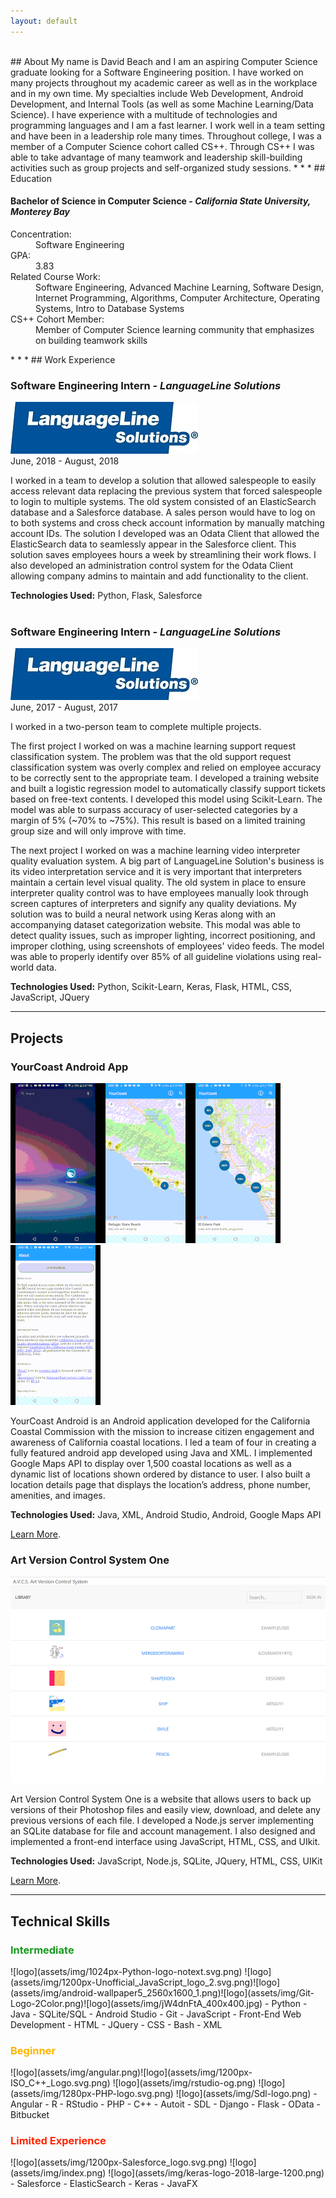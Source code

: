 ```yaml
---
layout: default
---
```


<br/>
## About
My name is David Beach and I am an aspiring Computer Science graduate looking for a Software Engineering position. I have worked on many projects throughout my academic career as well as in the workplace and in my own time. My specialties include Web Development, Android Development, and Internal Tools (as well as some Machine Learning/Data Science). I have experience with a multitude of technologies and programming languages and I am a fast learner. I work well in a team setting and have been in a leadership role many times. Throughout college, I was a member of a Computer Science cohort called CS++. Through CS++ I was able to take advantage of many teamwork and leadership skill-building activities such as group projects and self-organized study sessions.
* * *
## Education

#### **Bachelor of Science in Computer Science** - _California State University, Monterey Bay_
<dl>
<dt>Concentration:</dt>
<dd>Software Engineering</dd>
<dt>GPA:</dt>
<dd>3.83</dd>
<dt>Related Course Work:</dt>
<dd>Software Engineering, Advanced Machine Learning, Software Design, Internet Programming, Algorithms, Computer Architecture, Operating Systems, Intro to Database Systems   </dd>
<dt>CS++ Cohort Member:</dt>
<dd>Member of Computer Science learning community that emphasizes on building teamwork skills</dd>
</dl>
* * *
## Work Experience

### **Software Engineering Intern** - _LanguageLine Solutions_
![logo](assets/img/1.jpg)  
June, 2018 - August, 2018

I worked in a team to develop a solution that allowed salespeople to easily access relevant data replacing the previous system that forced salespeople to login to multiple systems. The old system consisted of an ElasticSearch database and a Salesforce database. A sales person would have to log on to both systems and cross check account information by manually matching account IDs. The solution I developed was an Odata Client that allowed the ElasticSearch data to seamlessly appear in the Salesforce client. This solution saves employees hours a week by streamlining their work flows. I also developed an administration control system for the Odata Client allowing company admins to maintain and add functionality to the client.

**Technologies Used:** Python, Flask, Salesforce
<br/><br/>
### **Software Engineering Intern** - _LanguageLine Solutions_
![logo](assets/img/1.jpg)  
June, 2017 - August, 2017

I worked in a two-person team to complete multiple projects.  

The first project I worked on was a machine learning support request classification system. The problem was that the old support request classification system was overly complex and relied on employee accuracy to be correctly sent to the appropriate team. I developed a training website and built a logistic regression model to automatically classify support tickets based on free-text contents. I developed this model using Scikit-Learn. The model was able to surpass accuracy of user-selected categories by a margin of 5% (~70% to ~75%). This result is based on a limited training group size and will only improve with time.  

The next project I worked on was a machine learning video interpreter quality evaluation system. A big part of  LanguageLine Solution's business is its video interpretation service and it is very important that interpreters maintain a certain level visual quality. The old system in place to ensure interpreter quality control was to have employees manually look through screen captures of interpreters and signify any quality deviations. My solution was to build a neural network using Keras along with an accompanying dataset categorization website. This modal was able to detect quality issues, such as improper lighting, incorrect positioning, and improper clothing, using screenshots of employees' video feeds. The model was able to properly identify over 85% of all guideline violations using real-world data.  

**Technologies Used:** Python, Scikit-Learn, Keras, Flask, HTML, CSS, JavaScript, JQuery

* * *
## Projects


### YourCoast Android App


![screencap](assets/img/screencap.gif)![screencap](assets/img/screencap2.gif)![screencap](assets/img/screencap3.gif)![screencap](assets/img/screencap4.gif)

YourCoast Android is an Android application developed for the California Coastal Commission with the mission to increase citizen engagement and awareness of California coastal locations. I led a team of four in creating a fully featured android app developed using Java and XML. I implemented Google Maps API to display over 1,500 coastal locations as well as a dynamic list of locations shown ordered by distance to user. I also built a location details page that displays the location’s address, phone number, amenities, and images.

**Technologies Used:** Java, XML, Android Studio, Android, Google Maps API

[Learn More](https://github.com/DavidCBeach/YourCoastAndroid).

### Art Version Control System One

![screencap](assets/img/Screenshot1.png)

Art Version Control System One is a website that allows users to back up versions of their Photoshop files and easily view, download, and delete any previous versions of each file. I developed a Node.js server implementing an SQLite database for file and account management. I also designed and implemented a front-end interface using JavaScript, HTML, CSS, and UIkit. 

**Technologies Used:** JavaScript, Node.js, SQLite, JQuery, HTML, CSS, UIKit

[Learn More](https://github.com/DavidCBeach/Art-Version-Control-System-One).
* * *

## Technical Skills

<h3 style="color:#16991c">Intermediate</h3>
![logo](assets/img/1024px-Python-logo-notext.svg.png)  ![logo](assets/img/1200px-Unofficial_JavaScript_logo_2.svg.png)![logo](assets/img/android-wallpaper5_2560x1600_1.png)![logo](assets/img/Git-Logo-2Color.png)![logo](assets/img/jW4dnFtA_400x400.jpg)
- Python
- Java
- SQLite/SQL
- Android Studio
- Git
- JavaScript
- Front-End Web Development
  - HTML
  - JQuery
  - CSS
- Bash
- XML
<h3 style="color:#ffb400">Beginner</h3>
![logo](assets/img/angular.png)![logo](assets/img/1200px-ISO_C++_Logo.svg.png)  ![logo](assets/img/rstudio-og.png)  ![logo](assets/img/1280px-PHP-logo.svg.png)  ![logo](assets/img/Sdl-logo.png)
- Angular
- R
  - RStudio
- PHP
- C++
- Autoit
- SDL
- Django
- Flask
- OData
- Bitbucket
<h3 style="color:#ff2502">Limited Experience</h3>
![logo](assets/img/1200px-Salesforce_logo.svg.png)  ![logo](assets/img/index.png)  ![logo](assets/img/keras-logo-2018-large-1200.png)
- Salesforce
- ElasticSearch
- Keras
- JavaFX
